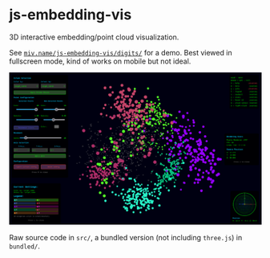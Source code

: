# js-embedding-vis

3D interactive embedding/point cloud visualization.

See [`miv.name/js-embedding-vis/digits/`](https://miv.name/js-embedding-vis/digits/) for a demo. Best viewed in fullscreen mode, kind of works on mobile but not ideal.

[![](docs/screenshot.png)](https://miv.name/js-embedding-vis/digits/)

Raw source code in `src/`, a bundled version (not including `three.js`) in `bundled/`.